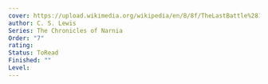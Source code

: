 ```yaml
---
cover: https://upload.wikimedia.org/wikipedia/en/8/8f/TheLastBattle%281stEd%29.jpg
author: C. S. Lewis
Series: The Chronicles of Narnia
Order: "7"
rating: 
Status: ToRead
Finished: ""
Level:
---
```








